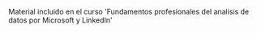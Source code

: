 Material incluido en el curso 'Fundamentos profesionales del analisis de datos por Microsoft y LinkedIn'